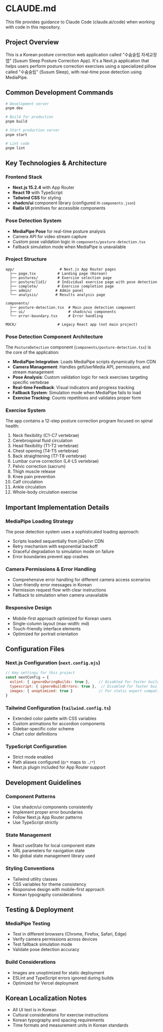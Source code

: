 # CLAUDE.md

This file provides guidance to Claude Code (claude.ai/code) when working with code in this repository.

## Project Overview
This is a Korean posture correction web application called "수숨슬립 자세교정 앱" (Susum Sleep Posture Correction App). It's a Next.js application that helps users perform posture correction exercises using a specialized pillow called "수숨슬립" (Susum Sleep), with real-time pose detection using MediaPipe.

## Common Development Commands

```bash
# Development server
pnpm dev

# Build for production
pnpm build

# Start production server
pnpm start

# Lint code
pnpm lint
```

## Key Technologies & Architecture

### Frontend Stack
- **Next.js 15.2.4** with App Router
- **React 19** with TypeScript
- **Tailwind CSS** for styling
- **shadcn/ui** component library (configured in `components.json`)
- **Radix UI** primitives for accessible components

### Pose Detection System
- **MediaPipe Pose** for real-time posture analysis
- Camera API for video stream capture
- Custom pose validation logic in `components/posture-detection.tsx`
- Fallback simulation mode when MediaPipe is unavailable

### Project Structure
```
app/                     # Next.js App Router pages
  ├── page.tsx          # Landing page (Korean)
  ├── postures/         # Exercise selection page
  ├── posture/[id]/     # Individual exercise page with pose detection
  ├── complete/         # Exercise completion page
  ├── admin/           # Admin panel
  └── analysis/        # Results analysis page

components/
  ├── posture-detection.tsx  # Main pose detection component
  ├── ui/                    # shadcn/ui components
  └── error-boundary.tsx     # Error handling

MOCK/                   # Legacy React app (not main project)
```

### Pose Detection Component Architecture
The `PostureDetection` component (`components/posture-detection.tsx`) is the core of the application:

- **MediaPipe Integration**: Loads MediaPipe scripts dynamically from CDN
- **Camera Management**: Handles getUserMedia API, permissions, and stream management
- **Pose Analysis**: Custom validation logic for neck exercises targeting specific vertebrae
- **Real-time Feedback**: Visual indicators and progress tracking
- **Fallback System**: Simulation mode when MediaPipe fails to load
- **Exercise Tracking**: Counts repetitions and validates proper form

### Exercise System
The app contains a 12-step posture correction program focused on spinal health:
1. Neck flexibility (C1-C7 vertebrae)
2. Cerebrospinal fluid circulation
3. Head flexibility (T1-T2 vertebrae) 
4. Chest opening (T4-T5 vertebrae)
5. Back straightening (T7-T8 vertebrae)
6. Lumbar curve correction (L4-L5 vertebrae)
7. Pelvic correction (sacrum)
8. Thigh muscle release
9. Knee pain prevention
10. Calf circulation
11. Ankle circulation
12. Whole-body circulation exercise

## Important Implementation Details

### MediaPipe Loading Strategy
The pose detection system uses a sophisticated loading approach:
- Scripts loaded sequentially from jsDelivr CDN
- Retry mechanism with exponential backoff
- Graceful degradation to simulation mode on failure
- Error boundaries prevent app crashes

### Camera Permissions & Error Handling
- Comprehensive error handling for different camera access scenarios
- User-friendly error messages in Korean
- Permission request flow with clear instructions
- Fallback to simulation when camera unavailable

### Responsive Design
- Mobile-first approach optimized for Korean users
- Single-column layout (max-width: md)
- Touch-friendly interface elements
- Optimized for portrait orientation

## Configuration Files

### Next.js Configuration (`next.config.mjs`)
```javascript
// Key settings for this project
const nextConfig = {
  eslint: { ignoreDuringBuilds: true },    // Disabled for faster builds
  typescript: { ignoreBuildErrors: true },  // Disabled for faster builds
  images: { unoptimized: true }            // For static export compatibility
}
```

### Tailwind Configuration (`tailwind.config.ts`)
- Extended color palette with CSS variables
- Custom animations for accordion components
- Sidebar-specific color scheme
- Chart color definitions

### TypeScript Configuration
- Strict mode enabled
- Path aliases configured (`@/*` maps to `./*`)
- Next.js plugin included for App Router support

## Development Guidelines

### Component Patterns
- Use shadcn/ui components consistently
- Implement proper error boundaries
- Follow Next.js App Router patterns
- Use TypeScript strictly

### State Management
- React useState for local component state
- URL parameters for navigation state
- No global state management library used

### Styling Conventions
- Tailwind utility classes
- CSS variables for theme consistency
- Responsive design with mobile-first approach
- Korean typography considerations

## Testing & Deployment

### MediaPipe Testing
- Test in different browsers (Chrome, Firefox, Safari, Edge)
- Verify camera permissions across devices
- Test fallback simulation mode
- Validate pose detection accuracy

### Build Considerations
- Images are unoptimized for static deployment
- ESLint and TypeScript errors ignored during builds
- Optimized for Vercel deployment

## Korean Localization Notes
- All UI text is in Korean
- Cultural considerations for exercise instructions
- Korean typography and spacing requirements
- Time formats and measurement units in Korean standards